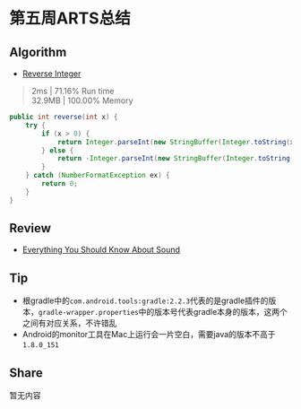 # 第五周ARTS总结
## Algorithm
- [Reverse Integer](https://leetcode.com/problems/reverse-integer/)
> 2ms | 71.16% Run time  
> 32.9MB | 100.00% Memory
```java
public int reverse(int x) {
    try {
        if (x > 0) {
            return Integer.parseInt(new StringBuffer(Integer.toString(x)).reverse().toString());
        } else {
            return -Integer.parseInt(new StringBuffer(Integer.toString(-x)).reverse().toString());
        }
    } catch (NumberFormatException ex) {
        return 0;
    }
}
```

## Review
- [Everything You Should Know About Sound](https://waitbutwhy.com/2016/03/sound.html)

## Tip
+ 根gradle中的`com.android.tools:gradle:2.2.3`代表的是gradle插件的版本，`gradle-wrapper.properties`中的版本号代表gradle本身的版本，这两个之间有对应关系，不许错乱
+ Android的monitor工具在Mac上运行会一片空白，需要java的版本不高于`1.8.0_151`

## Share
暂无内容